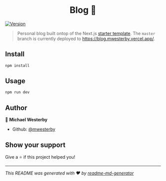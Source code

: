 <h1 align="center">Blog 👋</h1>
<p>
  <a href="https://www.npmjs.com/package/Blog" target="_blank">
    <img alt="Version" src="https://img.shields.io/npm/v/Blog.svg">
  </a>
</p>

> Personal blog built ontop of the Next.js [starter template](https://nextjs.org/learn). The `master` branch is currently deployed to https://blog.mwesterby.vercel.app/.

## Install

```sh
npm install
```

## Usage

```sh
npm run dev
```

## Author

👤 **Michael Westerby**

* Github: [@mwesterby](https://github.com/mwesterby)

## Show your support

Give a ⭐️ if this project helped you!

***
_This README was generated with ❤️ by [readme-md-generator](https://github.com/kefranabg/readme-md-generator)_